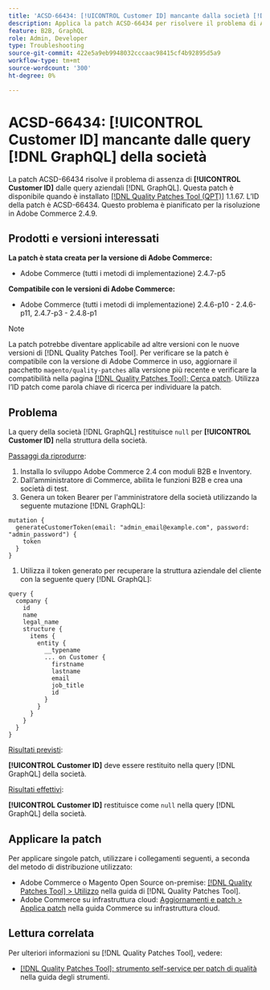 ```yaml
---
title: 'ACSD-66434: [!UICONTROL Customer ID] mancante dalla società [!DNL GraphQL] query'
description: Applica la patch ACSD-66434 per risolvere il problema di Adobe Commerce per cui [!UICONTROL Customer ID] non è presente nelle query dell'azienda [!DNL GraphQL] .
feature: B2B, GraphQL
role: Admin, Developer
type: Troubleshooting
source-git-commit: 422e5a9eb9948032cccaac98415cf4b92895d5a9
workflow-type: tm+mt
source-wordcount: '300'
ht-degree: 0%

---
```



# ACSD-66434: [!UICONTROL Customer ID] mancante dalle query [!DNL GraphQL] della società

La patch ACSD-66434 risolve il problema di assenza di **[!UICONTROL Customer ID]** dalle query aziendali [!DNL GraphQL]. Questa patch è disponibile quando è installato [[!DNL Quality Patches Tool (QPT)]](/help/tools/quality-patches-tool/quality-patches-tool-to-self-serve-quality-patches.md) 1.1.67. L’ID della patch è ACSD-66434. Questo problema è pianificato per la risoluzione in Adobe Commerce 2.4.9.

## Prodotti e versioni interessati

**La patch è stata creata per la versione di Adobe Commerce:**

* Adobe Commerce (tutti i metodi di implementazione) 2.4.7-p5

**Compatibile con le versioni di Adobe Commerce:**

* Adobe Commerce (tutti i metodi di implementazione) 2.4.6-p10 - 2.4.6-p11, 2.4.7-p3 - 2.4.8-p1

>[!NOTE]
>
>La patch potrebbe diventare applicabile ad altre versioni con le nuove versioni di [!DNL Quality Patches Tool]. Per verificare se la patch è compatibile con la versione di Adobe Commerce in uso, aggiornare il pacchetto `magento/quality-patches` alla versione più recente e verificare la compatibilità nella pagina [[!DNL Quality Patches Tool]: Cerca patch](https://experienceleague.adobe.com/tools/commerce-quality-patches/index.html?lang=it). Utilizza l’ID patch come parola chiave di ricerca per individuare la patch.

## Problema

La query della società [!DNL GraphQL] restituisce `null` per **[!UICONTROL Customer ID]** nella struttura della società.

<u>Passaggi da riprodurre</u>:

1. Installa lo sviluppo Adobe Commerce 2.4 con moduli B2B e Inventory.
1. Dall’amministratore di Commerce, abilita le funzioni B2B e crea una società di test.
1. Genera un token Bearer per l&#39;amministratore della società utilizzando la seguente mutazione [!DNL GraphQL]:

```
mutation {
  generateCustomerToken(email: "admin_email@example.com", password: "admin_password") {
    token
  }
}
```

1. Utilizza il token generato per recuperare la struttura aziendale del cliente con la seguente query [!DNL GraphQL]:

```
query {
  company {
    id
    name
    legal_name
    structure {
      items {
        entity {
          __typename
          ... on Customer {
            firstname
            lastname
            email
            job_title
            id
          }
        }
      }
    }
  }
}
```

<u>Risultati previsti</u>:

**[!UICONTROL Customer ID]** deve essere restituito nella query [!DNL GraphQL] della società.

<u>Risultati effettivi</u>:

**[!UICONTROL Customer ID]** restituisce come `null` nella query [!DNL GraphQL] della società.

## Applicare la patch

Per applicare singole patch, utilizzare i collegamenti seguenti, a seconda del metodo di distribuzione utilizzato:

* Adobe Commerce o Magento Open Source on-premise: [[!DNL Quality Patches Tool] > Utilizzo](/help/tools/quality-patches-tool/usage.md) nella guida di [!DNL Quality Patches Tool].
* Adobe Commerce su infrastruttura cloud: [Aggiornamenti e patch > Applica patch](https://experienceleague.adobe.com/docs/commerce-cloud-service/user-guide/develop/upgrade/apply-patches.html?lang=it) nella guida Commerce su infrastruttura cloud.

## Lettura correlata

Per ulteriori informazioni su [!DNL Quality Patches Tool], vedere:

* [[!DNL Quality Patches Tool]: strumento self-service per patch di qualità](/help/tools/quality-patches-tool/quality-patches-tool-to-self-serve-quality-patches.md) nella guida degli strumenti.
